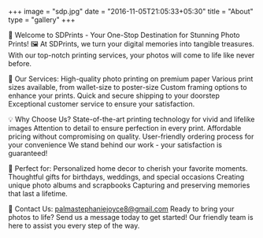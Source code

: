 +++
image = "sdp.jpg"
date = "2016-11-05T21:05:33+05:30"
title = "About"
type = "gallery"
+++

  📸 Welcome to SDPrints - Your One-Stop Destination for Stunning Photo Prints! 🖼️
At SDPrints, we turn your digital memories into tangible treasures. With our top-notch printing services, your photos will come to life like never before.

🌟 Our Services:
High-quality photo printing on premium paper
Various print sizes available, from wallet-size to poster-size
Custom framing options to enhance your prints.
Quick and secure shipping to your doorstep
Exceptional customer service to ensure your satisfaction.

💡 Why Choose Us?
State-of-the-art printing technology for vivid and lifelike images
Attention to detail to ensure perfection in every print.
Affordable pricing without compromising on quality.
User-friendly ordering process for your convenience
We stand behind our work - your satisfaction is guaranteed!

🎁 Perfect for:
Personalized home decor to cherish your favorite moments.
Thoughtful gifts for birthdays, weddings, and special occasions
Creating unique photo albums and scrapbooks
Capturing and preserving memories that last a lifetime.

📩 Contact Us:
palmastephaniejoyce8@gmail.com
Ready to bring your photos to life? Send us a message today to get started! Our friendly team is here to assist you every step of the way.


